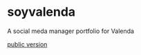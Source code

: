 # soyvalenda
A social meda manager portfolio for Valenda

[public version](https://bgeninatti.github.io/soyvalenda/)
